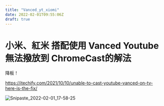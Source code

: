 ```yaml
---
title: "Vanced_yt_xiomi"
date: 2022-02-01T09:55:06Z
draft: true
---
```


# 小米、紅米 搭配使用 Vanced Youtube 無法撥放到 ChromeCast的解法


降板！

https://itechify.com/2021/10/10/unable-to-cast-youtube-vanced-on-tv-here-is-the-fix/

![Snipaste_2022-02-01_17-58-25](https://i.imgur.com/lovtW12.jpg)